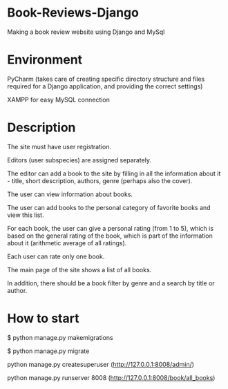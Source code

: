 # Book-Reviews-Django
Making a book review website using Django and MySql

# Environment 
PyCharm (takes care of creating specific directory structure and files required for a Django application, and providing the correct settings)

XAMPP for easy MySQL connection 

# Description
The site must have user registration. 

Editors (user subspecies) are assigned separately.

The editor can add a book to the site by filling in all the information about it - title, short description, authors, genre (perhaps also the cover).

The user can view information about books.

The user can add books to the personal category of favorite books and view this list.

For each book, the user can give a personal rating (from 1 to 5), which is based on the general rating of the book, which is part of the information about it (arithmetic average of all ratings).

Each user can rate only one book.

The main page of the site shows a list of all books.

In addition, there should be a book filter by genre and a search by title or author.

# How to start
$ python manage.py makemigrations

$ python manage.py migrate

python manage.py createsuperuser
(http://127.0.0.1:8008/admin/)

python manage.py runserver 8008
(http://127.0.0.1:8008/book/all_books)
